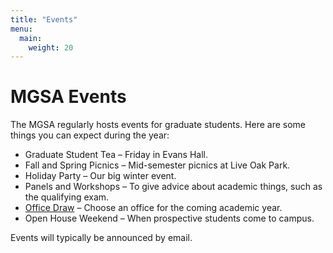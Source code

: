 ```yaml
---
title: "Events"
menu:
  main:
    weight: 20
---
```


# MGSA Events

The MGSA regularly hosts events for graduate students. Here are some things you can expect during the year:

- Graduate Student Tea – Friday in Evans Hall.
- Fall and Spring Picnics – Mid-semester picnics at Live Oak Park.
- Holiday Party – Our big winter event.
- Panels and Workshops – To give advice about academic things, such as the qualifying exam.
- [Office Draw](/officedraw) – Choose an office for the coming academic year.
- Open House Weekend – When prospective students come to campus.

Events will typically be announced by email.